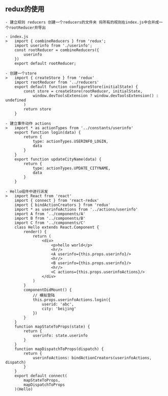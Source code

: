 ## redux的使用
    - 建立规则 reducers 创建一个reducers的文件夹 将所有的规则在index.js中合并成一个rootReducer并导出
    
    - index.js
    >   import { combineReducers } from 'redux';
        import userinfo from './userinfo';
        const rootReducer = combineReducers({
            userinfo
        })
        export default rootReducer;

    - 创建一个store
    >   import { createStore } from 'redux'
        import rootReducer from '../reducers'
        export default function configureStore(initialState) {
            const store = createStore(rootReducer, initialState,
                window.devToolsExtension ? window.devToolsExtension() : undefined
            )
            return store
        }

    - 建立事件动作 actions
    >   import * as actionTypes from '../constants/userinfo'
        export function login(data) {
            return {
                type: actionTypes.USERINFO_LOGIN,
                data
            }
        }
        export function updateCityName(data) {
            return {
                type: actionTypes.UPDATE_CITYNAME,
                data
            }
        }

    - Hello组件中进行派发
    >   import React from 'react'
        import { connect } from 'react-redux'
        import { bindActionCreators } from 'redux'
        import * as userinfoActions from '../actions/userinfo'
        import A from '../components/A'
        import B from '../components/B'
        import C from '../components/C'
        class Hello extends React.Component {
            render() {
                return (
                    <div>
                        <p>hello world</p>
                        <hr/>
                        <A userinfo={this.props.userinfo}/>
                        <hr/>
                        <B userinfo={this.props.userinfo}/>
                        <hr/>
                        <C actions={this.props.userinfoActions}/>
                    </div>
                )
            }
            componentDidMount() {
                // 模拟登陆
                this.props.userinfoActions.login({
                    userid: 'abc',
                    city: 'beijing'
                })
            }
        }
        function mapStateToProps(state) {
            return {
                userinfo: state.userinfo
            }
        }
        function mapDispatchToProps(dispatch) {
            return {
                userinfoActions: bindActionCreators(userinfoActions, dispatch)
            }
        }
        export default connect(
            mapStateToProps,
            mapDispatchToProps
        )(Hello)
